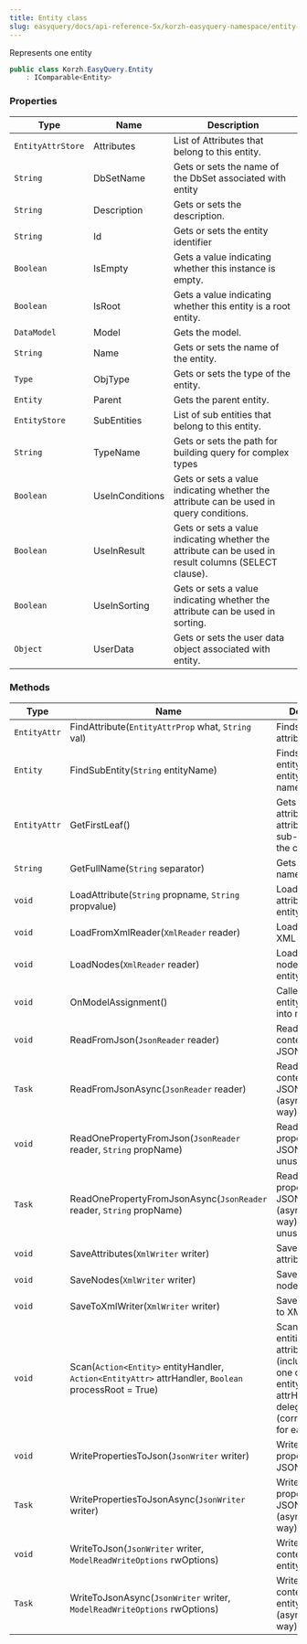 ```yaml
---
title: Entity class
slug: easyquery/docs/api-reference-5x/korzh-easyquery-namespace/entity-class
---
```



Represents one entity
```csharp
public class Korzh.EasyQuery.Entity
    : IComparable<Entity>

```

### Properties

| Type | Name | Description | 
| --- | --- | --- | 
| `EntityAttrStore` | Attributes | List of Attributes that belong to this entity. | 
| `String` | DbSetName | Gets or sets the name of the DbSet associated with entity | 
| `String` | Description | Gets or sets the description. | 
| `String` | Id | Gets or sets the entity identifier | 
| `Boolean` | IsEmpty | Gets a value indicating whether this instance is empty. | 
| `Boolean` | IsRoot | Gets a value indicating whether this entity is a root entity. | 
| `DataModel` | Model | Gets the model. | 
| `String` | Name | Gets or sets the name of the entity. | 
| `Type` | ObjType | Gets or sets the type of the entity. | 
| `Entity` | Parent | Gets the parent entity. | 
| `EntityStore` | SubEntities | List of sub entities that belong to this entity. | 
| `String` | TypeName | Gets or sets the path for building query for complex types | 
| `Boolean` | UseInConditions | Gets or sets a value indicating whether the attribute can be used in query conditions. | 
| `Boolean` | UseInResult | Gets or sets a value indicating whether the attribute can be used in result columns (SELECT clause). | 
| `Boolean` | UseInSorting | Gets or sets a value indicating whether the attribute can be used in sorting. | 
| `Object` | UserData | Gets or sets the user data object associated with entity. | 


### Methods

| Type | Name | Description | 
| --- | --- | --- | 
| `EntityAttr` | FindAttribute(`EntityAttrProp` what, `String` val) | Finds the attribute by its ID. | 
| `Entity` | FindSubEntity(`String` entityName) | Finds a sub-entity in current entity by its name. | 
| `EntityAttr` | GetFirstLeaf() | Gets the first attribute in all attributes and sub-entities of the current entity. | 
| `String` | GetFullName(`String` separator) | Gets the full name. | 
| `void` | LoadAttribute(`String` propname, `String` propvalue) | Loads the attribute of the entity. | 
| `void` | LoadFromXmlReader(`XmlReader` reader) | Loads entity from XML reader. | 
| `void` | LoadNodes(`XmlReader` reader) | Loads the root nodes of the entity. | 
| `void` | OnModelAssignment() | Called when the entity is inserted into model. | 
| `void` | ReadFromJson(`JsonReader` reader) | Reads the entity content from JSON. | 
| `Task` | ReadFromJsonAsync(`JsonReader` reader) | Reads the entity content from JSON (asynchronous way). | 
| `void` | ReadOnePropertyFromJson(`JsonReader` reader, `String` propName) | Reads one entity property from JSON or skips unused. | 
| `Task` | ReadOnePropertyFromJsonAsync(`JsonReader` reader, `String` propName) | Reads one entity property from JSON (asynchronous way) or skips unused. | 
| `void` | SaveAttributes(`XmlWriter` writer) | Saves the entity attributes. | 
| `void` | SaveNodes(`XmlWriter` writer) | Saves the entity nodes. | 
| `void` | SaveToXmlWriter(`XmlWriter` writer) | Saves the entity to XML writer. | 
| `void` | Scan(`Action<Entity>` entityHandler, `Action<EntityAttr>` attrHandler, `Boolean` processRoot = True) | Scans all child entities and attributes (including this one one) calls entityHandler and attrHanlder delegates (correspondingly) for each of them | 
| `void` | WritePropertiesToJson(`JsonWriter` writer) | Writes entity's properties to JSON | 
| `Task` | WritePropertiesToJsonAsync(`JsonWriter` writer) | Writes entity's properties to JSON (asynchronous way). | 
| `void` | WriteToJson(`JsonWriter` writer, `ModelReadWriteOptions` rwOptions) | Writes the content of the entity to JSON. | 
| `Task` | WriteToJsonAsync(`JsonWriter` writer, `ModelReadWriteOptions` rwOptions) | Writes the content of the entity to JSON (asynchronious way) |